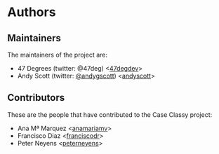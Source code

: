 # Authors

## Maintainers

The maintainers of the project are:

* 47 Degrees (twitter: @47deg) <[47degdev](https://github.com/47degdev)>
* Andy Scott (twitter: [@andygscott](https://twitter.com/andygscott)) <[andyscott](https://github.com/andyscott)>

## Contributors

These are the people that have contributed to the Case Classy project:

* Ana Mª Marquez <[anamariamv](https://github.com/anamariamv)>
* Francisco Diaz <[franciscodr](https://github.com/franciscodr)>
* Peter Neyens <[peterneyens](https://github.com/peterneyens)>